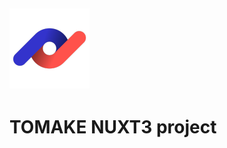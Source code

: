 ## ![](https://raw.githubusercontent.com/rastik1337/tomake-nuxt/master/src/assets/imgs/logo.png)

# TOMAKE NUXT3 project
